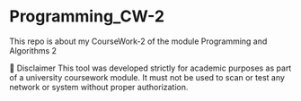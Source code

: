 # Programming_CW-2
This repo is about my CourseWork-2 of the module Programming and Algorithms 2

📄 Disclaimer This tool was developed strictly for academic purposes as part of a university coursework module. It must not be used to scan or test any network or system without proper authorization.

